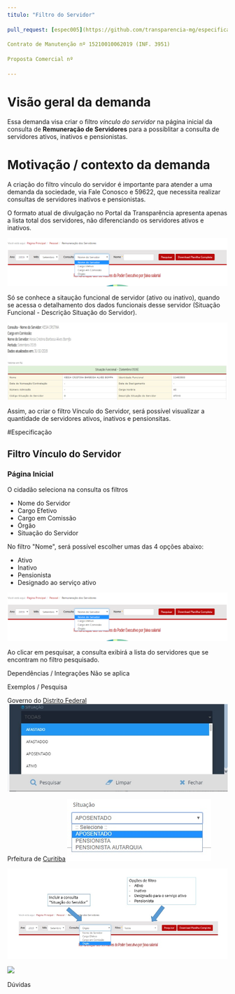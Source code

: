 ```yaml
---
titulo: "Filtro do Servidor"

pull_request: [espec005](https://github.com/transparencia-mg/especificacoes-portal-transparencia/pull/7)

Contrato de Manutenção nº 15210010062019 (INF. 3951) 

Proposta Comercial nº

---
```

  
# Visão geral da demanda

Essa demanda visa criar o filtro *vínculo do servidor* na página inicial da consulta de **Remuneração de Servidores** para a possiblitar a consulta de servidores ativos, inativos e pensionistas.


# Motivação / contexto da demanda
A criação do filtro vínculo do servidor é importante para atender a uma demanda da sociedade, via Fale Conosco e 59622, que necessita realizar consultas de servidores inativos e pensionistas.

O formato atual de divulgação no Portal da Transparência apresenta apenas a lista total dos servidores, não diferenciando os servidores ativos e inativos.

![](static/filtro.png)

Só se conhece a sitaução funcional de servidor (ativo ou inativo), quando se acessa o detalhamento dos dados funcionais desse servidor (Situação Funcional - Descrição Situação do Servidor).

![](static/detalhamento_servidor.jpg)

Assim, ao criar o filtro Vínculo do Servidor, será possível visualizar a quantidade de servidores ativos, inativos e pensionsitas.

#Especificação

## Filtro Vínculo do Servidor

### Página Inicial

O cidadão seleciona na consulta os filtros 
- Nome do Servidor
- Cargo Efetivo
- Cargo em Comissão
- Órgão
- Situação do Servidor


No filtro "Nome", será possível escolher umas das 4 opções abaixo:
- Ativo
- Inativo
- Pensionista
- Designado ao serviço ativo

![](static/filtro.png)

Ao clicar em pesquisar, a consulta exibirá a lista do servidores que se encontram no filtro pesquisado.

Dependências / Integrações
Não se aplica

Exemplos / Pesquisa

Governo do [Distrito Federal](http://www.transparencia.df.gov.br/#/servidores/remuneracao)
![](static/distritofederal.jpg)

Prfeitura de [Curitiba](https://www.transparencia.curitiba.pr.gov.br/meta4/servidores.aspx)
![](static/curitiba.jpg)

![](static/filtros.jpg)

![](static/exemplos.jpg)

Dúvidas

